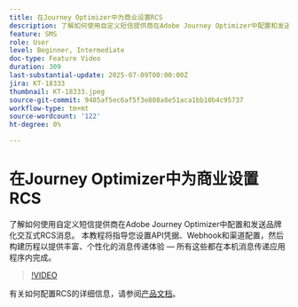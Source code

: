 ```yaml
---
title: 在Journey Optimizer中为商业设置RCS
description: 了解如何使用自定义短信提供商在Adobe Journey Optimizer中配置和发送品牌化交互式RCS消息。 本教程将指导您设置API凭据、Webhook和渠道配置，然后构建历程以提供丰富、个性化的消息传递体验 — 所有这些都在本机消息传递应用程序内完成。
feature: SMS
role: User
level: Beginner, Intermediate
doc-type: Feature Video
duration: 309
last-substantial-update: 2025-07-09T00:00:00Z
jira: KT-18333
thumbnail: KT-18333.jpeg
source-git-commit: 9485af5ec6af5f3e808a8e51aca1bb10b4c95737
workflow-type: tm+mt
source-wordcount: '122'
ht-degree: 0%

---
```



# 在Journey Optimizer中为商业设置RCS

了解如何使用自定义短信提供商在Adobe Journey Optimizer中配置和发送品牌化交互式RCS消息。 本教程将指导您设置API凭据、Webhook和渠道配置，然后构建历程以提供丰富、个性化的消息传递体验 — 所有这些都在本机消息传递应用程序内完成。

>[!VIDEO](https://video.tv.adobe.com/v/3464755/?learn=on&enablevpops)

有关如何配置RCS的详细信息，请参阅[产品文档](https://experienceleague.adobe.com/zh-hans/docs/journey-optimizer/using/channels/sms/configure-sms/sms-configuration)。
